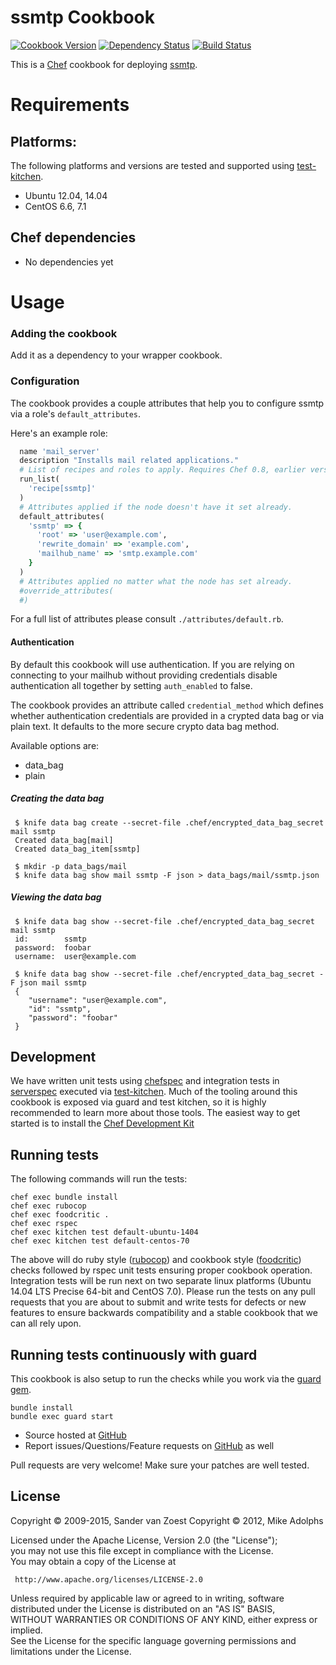 ssmtp Cookbook
==============
[![Cookbook Version](https://img.shields.io/cookbook/v/ssmtp.svg?style=flat)](https://supermarket.chef.io/cookbooks/ssmtp)
[![Dependency Status](http://img.shields.io/gemnasium/svanzoest-cookbooks/ssmtp.svg?style=flat)](https://gemnasium.com/svanzoest-cookbooks/ssmtp)
[![Build Status](https://travis-ci.org/svanzoest-cookbooks/ssmtp.png?branch=master)](https://travis-ci.org/svanzoest-cookbooks/ssmtp)

This is a [Chef](http://www.chef.io/) cookbook for deploying [ssmtp](http://linux.die.net/man/8/ssmtp).

Requirements
============

## Platforms:

The following platforms and versions are tested and supported using
[test-kitchen](http://kitchen.ci/).

* Ubuntu 12.04, 14.04
* CentOS 6.6, 7.1

## Chef dependencies

* No dependencies yet

Usage
=====

### Adding the cookbook

Add it as a dependency to your wrapper cookbook.

### Configuration

The cookbook provides a couple attributes that help you to configure ssmtp via a role's `default_attributes`.

Here's an example role:

```ruby
  name 'mail_server'
  description "Installs mail related applications."
  # List of recipes and roles to apply. Requires Chef 0.8, earlier versions use 'recipes()'.
  run_list(
    'recipe[ssmtp]'
  )
  # Attributes applied if the node doesn't have it set already.
  default_attributes(
    'ssmtp' => {
      'root' => 'user@example.com',
      'rewrite_domain' => 'example.com',
      'mailhub_name' => 'smtp.example.com'
    }
  )
  # Attributes applied no matter what the node has set already.
  #override_attributes(
  #)
```

For a full list of attributes please consult `./attributes/default.rb`.

#### Authentication

By default this cookbook will use authentication. If you are relying on connecting to your mailhub without providing credentials disable authentication all together by setting `auth_enabled` to false.
	
The cookbook provides an attribute called `credential_method` which defines whether authentication credentials are provided in a crypted data bag or via plain text. It defaults to the more secure crypto data bag method.

Available options are:

* data_bag
* plain

##### Creating the data bag

```
 $ knife data bag create --secret-file .chef/encrypted_data_bag_secret mail ssmtp
 Created data_bag[mail]
 Created data_bag_item[ssmtp]
	
 $ mkdir -p data_bags/mail
 $ knife data bag show mail ssmtp -F json > data_bags/mail/ssmtp.json
```

##### Viewing the data bag

```
 $ knife data bag show --secret-file .chef/encrypted_data_bag_secret mail ssmtp
 id:        ssmtp
 password:  foobar
 username:  user@example.com
	
 $ knife data bag show --secret-file .chef/encrypted_data_bag_secret -F json mail ssmtp
 {
    "username": "user@example.com",
    "id": "ssmtp",
    "password": "foobar"
 }
```

## Development

We have written unit tests using [chefspec](http://code.sethvargo.com/chefspec/) and integration tests in [serverspec](http://serverspec.org/) executed via [test-kitchen](http://kitchen.ci). Much of the tooling around this cookbook is exposed via guard and test kitchen, so it is highly recommended to learn more about those tools. The easiest way to get started is to install the [Chef Development Kit](https://downloads.chef.io/chef-dk/)

## Running tests

The following commands will run the tests:

```
chef exec bundle install
chef exec rubocop
chef exec foodcritic .
chef exec rspec
chef exec kitchen test default-ubuntu-1404
chef exec kitchen test default-centos-70
```

The above will do ruby style ([rubocop](https://github.com/bbatsov/rubocop)) and cookbook style ([foodcritic](http://www.foodcritic.io/)) checks followed by rspec unit tests ensuring proper cookbook operation. Integration tests will be run next on two separate linux platforms (Ubuntu 14.04 LTS Precise 64-bit and CentOS 7.0). Please run the tests on any pull requests that you are about to submit and write tests for defects or new features to ensure backwards compatibility and a stable cookbook that we can all rely upon.

## Running tests continuously with guard

This cookbook is also setup to run the checks while you work via the [guard gem](http://guardgem.org/).

```
bundle install
bundle exec guard start
```

* Source hosted at [GitHub](https://github.com/svanzoest-cookbooks/ssmtp)
* Report issues/Questions/Feature requests on [GitHub](https://github.com/svanzoest-cookbooks/ssmtp/issues) as well

Pull requests are very welcome! Make sure your patches are well tested.

## License

Copyright © 2009-2015, Sander van Zoest
Copyright © 2012, Mike Adolphs

Licensed under the Apache License, Version 2.0 (the "License");  
you may not use this file except in compliance with the License.  
You may obtain a copy of the License at

     http://www.apache.org/licenses/LICENSE-2.0

Unless required by applicable law or agreed to in writing, software  
distributed under the License is distributed on an "AS IS" BASIS,  
WITHOUT WARRANTIES OR CONDITIONS OF ANY KIND, either express or implied.  
See the License for the specific language governing permissions and  
limitations under the License.
